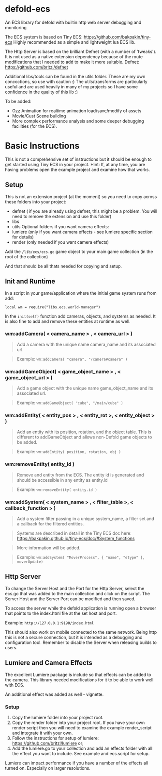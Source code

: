 # defold-ecs
An ECS library for defold with builtin http web server debugging and monitoring

The ECS system is based on Tiny ECS: https://github.com/bakpakin/tiny-ecs
Highly recommended as a simple and lightweight lua ECS lib. 

The Http Server is based on the brilliant Defnet (with a number of 'tweaks'). It is not used as a native extension dependency because of the route modifications that I needed to add to make it more suitable.
Defnet: https://github.com/britzl/defnet

Additional libs/tools can be found in the utils folder. These are my own concoctions, so use with caution :) 
The utils/transforms are particularly useful and are used heavily in many of my projects so I have some confidence in the quality of this lib :) 

To be added:
- Ozz Animation for realtime animation load/save/modify of assets
- Movie/Cust Scene building
- More complex performance analysis and some deeper debugging facilities (for the ECS).

# Basic Instructions
This is not a comprehensive set of instructions but it should be enough to get started using Tiny ECS in your project.
Hint: If, at any time, you are having problems open the example project and examine how that works.

## Setup
This is not an extension project (at the moment) so you need to copy across these folders into your project:
- defnet ( if you are already using defnet, this might be a problem. You will need to remove the extension and use this folder)
- libs
- utils
Optional folders if you want camera effects:
- lumiere (only if you want camera effects - see lumiere specific section for details)
- render (only needed if you want camera effects)

Add the ```/lib/ecs/ecs.go``` game object to your main game collection (in the root of the collection)

And that should be all thats needed for copying and setup.

## Init and Runtime

In a script in your game/application where the initial game system runs from add:

```local wm	= require("libs.ecs.world-manager")```

In the ```init(self)``` function add cameras, objects, and systems as needed. It is also fine to add and remove these entities at runtime as well. 

### **wm:addCamera( < camera_name > , < camera_url > )**

> Add a camera with the unique name camera_name and its associated url. 

> Example: ```wm:addCamera( "camera", "/camera#camera" )```

### **wm:addGameObject( < game_object_name > , < game_object_url > )**

> Add a game object with the unique name game_object_name and its associated url. 

> Example: ```wm:addGameObject( "cube", "/main/cube" )```

### **wm:addEntity( < entity_pos > , < entity_rot >, < entity_object > )**

> Add an entity with its position, rotation, and the object table. This is different to addGameObject and allows non-Defold game objects to be added.

> Example: ```wm:addEntity( position, rotation, obj )```

### **wm:removeEntity( entity_id )**

> Remove and entity from the ECS. The entity id is generated and should be accessible in any entity as entity.id  

> Example: ```wm:removeEntity( entity.id )```

### **wm:addSystem( < system_name > , < filter_table >, < callback_function > )**

> Add a system filter passing in a unique system_name, a filter set and a callback for the filtered entities. 

> Systems are described in detail in the Tiny ECS doc here: <https://bakpakin.github.io/tiny-ecs/doc/#System_functions>

> More information will be added.

> Example: ```wm:addSystem( "MoverProcess", { "name", "etype" }, moverUpdate)```


## Http Server

To change the Server Host and the Port for the Http Server, select the ecs.go that was added to the main collection and click on the script.
The Server Host and the Server Port can be modified and then saved. 

To access the server while the defold application is running open a browser that points to the index.html file at the set host and port. 

Example: ```http://127.0.0.1:9190/index.html```

This should also work on mobile connected to the same network. Being http this is not a secure connection, but it is intended as a debugging and configuration tool. Remember to disable the Server when releasing builds to users.

## Lumiere and Camera Effects

The excellent Lumiere package is include so that effects can be added to the camera. This library needed modifications for it to be able to work well with ECS. 

An additional effect was added as well - vignette. 

### Setup

1. Copy the lumiere folder into your project root.
2. Copy the render folder into your project root. If you have your own render script then you will need to examine the example render_script and integrate it with your own.
3. Follow the instructions for setup of lumiere: <https://github.com/britzl/lumiere> or;
4. Add the lumiere.go to your collection and add an effects folder with all the effect you want to include. See example and ecs.script for setup.

Lumiere can impact performance if you have a number of the effects all turned on. Especially on larger resolutions. 


